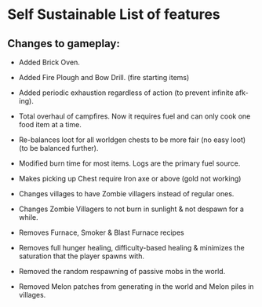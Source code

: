 # Self Sustainable List of features


## Changes to gameplay:

* Added Brick Oven.
* Added Fire Plough and Bow Drill. (fire starting items)
* Added periodic exhaustion regardless of action (to prevent infinite afk-ing).


* Total overhaul of campfires. Now it requires fuel and can only cook one food item at a time.
* Re-balances loot for all worldgen chests to be more fair (no easy loot) (to be balanced further).
* Modified burn time for most items. Logs are the primary fuel source.
* Makes picking up Chest require Iron axe or above (gold not working)
* Changes villages to have Zombie villagers instead of regular ones.
* Changes Zombie Villagers to not burn in sunlight & not despawn for a while.

* Removes Furnace, Smoker & Blast Furnace recipes
* Removes full hunger healing, difficulty-based healing & minimizes the saturation that the player spawns with.
* Removed the random respawning of passive mobs in the world.
* Removed Melon patches from generating in the world and Melon piles in villages.







